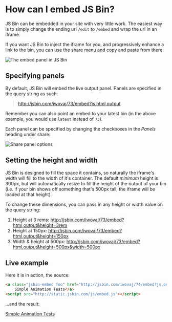 # How can I embed JS Bin?

JS Bin can be embedded in your site with very little work. The easiest way is to simply change the ending url `/edit` to `/embed` and wrap the url in an iframe.

If you want JS Bin to inject the iframe for you, and progressively enhance a link to the bin, you can use the share menu and copy and paste from there:

![The embed panel in JS Bin](/images/embed-small.gif)

## Specifying panels

By default, JS Bin will embed the live output panel. Panels are specified in the query string as such:

> http://jsbin.com/iwovaj/73/embed?js,html,output

Remember you can also point an embed to your latest bin (in the above example, you would use `latest` instead of `73`).

Each panel can be specified by changing the checkboxes in the *Panels* heading under share:

![Share panel options](/images/panel-options.png)

## Setting the height and width

JS Bin is designed to fill the space it contains, so naturally the iframe's width will fill to the width of it's container.  The default *minimum* height is 300px, but will automatically resize to fill the height of the output of your bin (i.e. if your bin shows off something that's 500px tall, the iframe will be loaded at that height).

To change these dimensions, you can pass in any height or width value on the query string:

1. Height at 3 rems: http://jsbin.com/iwovaj/73/embed?html,output&height=3rem
2. Height at 150px: http://jsbin.com/iwovaj/73/embed?html,output&height=150px
3. Width & height at 500px: http://jsbin.com/iwovaj/73/embed?html,output&height=500px&width=500px


## Live example

Here it is in action, the source:

```html
<a class="jsbin-embed foo" href="http://jsbin.com/iwovaj/74/embed?js,output">
    Simple Animation Tests</a>
<script src="http://static.jsbin.com/js/embed.js"></script>
```

...and the result:

<div class="embed-container">
  <a class="jsbin-embed foo" href="http://jsbin.com/iwovaj/74/embed?js,output">Simple Animation Tests</a><script src="http://static.jsbin.com/js/embed.js"></script>
</div>


<!--
## Related

[How to automatically "edit" in JS Bin]() -->
